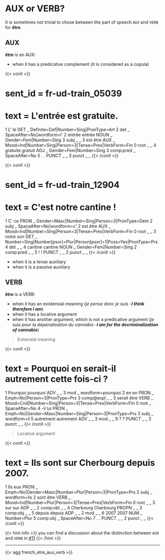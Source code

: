 # AUX or VERB?

It is sometimes not trivial to chose between the part of speech `AUX` and `VERB` for **être**.

## AUX

**être** is an AUX:
 - when it has a predicative complement (it is considered as a copula)

{{< conll >}}
# sent_id = fr-ud-train_05039
# text = L'entrée est gratuite.
1	L'	le	DET	_	Definite=Def|Number=Sing|PronType=Art	2	det	_	SpaceAfter=No|wordform=l'
2	entrée	entrée	NOUN	_	Gender=Fem|Number=Sing	3	subj	_	_
3	est	être	AUX	_	Mood=Ind|Number=Sing|Person=3|Tense=Pres|VerbForm=Fin	0	root	_	_
4	gratuite	gratuit	ADJ	_	Gender=Fem|Number=Sing	3	comp:pred	_	SpaceAfter=No
5	.	.	PUNCT	_	_	3	punct	_	_
{{< /conll >}}

{{< conll >}}
# sent_id = fr-ud-train_12904
# text = C'est notre cantine !
1	C'	ce	PRON	_	Gender=Masc|Number=Sing|Person=3|PronType=Dem	2	subj	_	SpaceAfter=No|wordform=c'
2	est	être	AUX	_	Mood=Ind|Number=Sing|Person=3|Tense=Pres|VerbForm=Fin	0	root	_	_
3	notre	son	DET	_	Number=Sing|Number[psor]=Plur|Person[psor]=1|Poss=Yes|PronType=Prs	4	det	_	_
4	cantine	cantine	NOUN	_	Gender=Fem|Number=Sing	2	comp:pred	_	_
5	!	!	PUNCT	_	_	2	punct	_	_
{{< /conll >}}

 - when it is a tense auxiliary
 - when it is a passive auxiliary

## VERB

**être** is a VERB:
 - when it has an existensial meaning (*je pense donc je suis* -***I think therefore I am***)
 - when it has a locative argument
 - when it has another argument, which is not a predicative argument (*je suis pour la dépénalisation du cannabis* -***I am for the decriminalization of cannabis***)

> Exitensial meaning

{{< conll >}}
# text = Pourquoi en serait-il autrement cette fois-ci ?
1	Pourquoi	pourquoi	ADV	_	_	3	mod	_	wordform=pourquoi
2	en	en	PRON	_	Emph=No|Person=3|PronType=Prs	3	comp@expl	_	_
3	serait	être	VERB	_	Mood=Cnd|Number=Sing|Person=3|Tense=Pres|VerbForm=Fin	0	root	_	SpaceAfter=No
4	-il	lui	PRON	_	Emph=No|Gender=Masc|Number=Sing|Person=3|PronType=Prs	3	subj	_	wordform=il
5	autrement	autrement	ADV	_	_	3	mod	_	_
9	?	?	PUNCT	_	_	3	punct	_	_
{{< /conll >}}

> Locative argument

{{< conll >}}
# text = Ils sont sur Cherbourg depuis 2007.
1	Ils	eux	PRON	_	Emph=No|Gender=Masc|Number=Plur|Person=3|PronType=Prs	2	subj	_	wordform=ils
2	sont	être	VERB	_	Mood=Ind|Number=Plur|Person=3|Tense=Pres|VerbForm=Fin	0	root	_	_
3	sur	sur	ADP	_	_	2	comp:obl	_	_
4	Cherbourg	Cherbourg	PROPN	_	_	3	comp:obj	_	_
5	depuis	depuis	ADP	_	_	2	mod	_	_
6	2007	2007	NUM	_	Number=Plur	5	comp:obj	_	SpaceAfter=No
7	.	.	PUNCT	_	_	2	punct	_	_
{{< /conll >}}


{{< hint info >}}
you can find a discussion about the distinction between `AUX` and `VERB` in [#11](https://github.com/surfacesyntacticud/guidelines/issues/11)
{{< /hint >}}

---

{{< agg french_etre_aux_verb >}}
